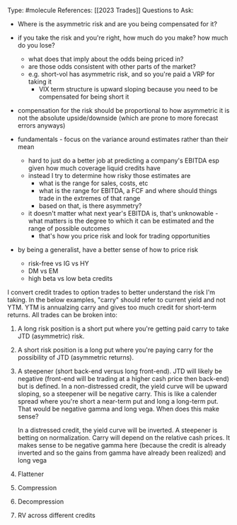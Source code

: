 Type: #molecule 
References: [[2023 Trades]]
Questions to Ask:
- Where is the asymmetric risk and are you being compensated for it?
- if you take the risk and you're right, how much do you make? how much do you lose?
	- what does that imply about the odds being priced in?
	- are those odds consistent with other parts of the market?
	- e.g. short-vol has asymmetric risk, and so you're paid a VRP for taking it
		- VIX term structure is upward sloping because you need to be compensated for being short it
- compensation for the risk should be proportional to how asymmetric it is not the absolute upside/downside (which are prone to more forecast errors anyways)


- fundamentals - focus on the variance around estimates rather than their mean
	- hard to just do a better job at predicting a company's EBITDA esp given how much coverage liquid credits have
	- instead I try to determine how risky those estimates are
		- what is the range for sales, costs, etc
		- what is the range for EBITDA, a FCF and where should things trade in the extremes of that range
		- based on that, is there asymmetry?
	- it doesn't matter what next year's EBITDA is, that's unknowable - what matters is the degree to which it can be estimated and the range of possible outcomes
		- that's how you price risk and look for trading opportunities 
- by being a generalist, have a better sense of how to price risk
	- risk-free vs IG vs HY
	- DM vs EM 
	- high beta vs low beta credits

I convert credit trades to option trades to better understand the risk I'm taking. In the below examples, "carry" should refer to current yield and not YTM. YTM is annualzing carry and gives too much credit for short-term returns. All trades can be broken into:
1) A long risk position is a short put where you're getting paid carry to take JTD (asymmetric) risk. 
2) A short risk position is a long put where you're paying carry for the possibility of JTD (asymmetric returns). 
3)  A steepener (short back-end versus long front-end). JTD will likely be negative (front-end will be trading at a higher cash price then back-end) but is defined. In a non-distressed credit, the yield curve will be upward sloping, so a steepener will be negative carry.  This is like a calender spread where you're short a near-term put and long a long-term put. That would be negative gamma and long vega. When does this make sense?

	In a distressed credit, the yield curve will be inverted. A steepener is betting on normalization. Carry will depend on the relative cash prices. It makes sense to be negative gamma here (because the credit is already inverted and so the gains from gamma have already been realized) and long vega
6) Flattener
7) Compression
8) Decompression
9) RV across different credits 